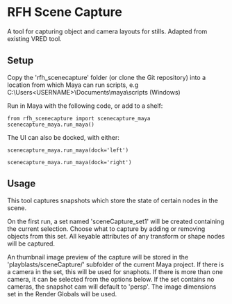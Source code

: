 # RFH Scene Capture

A tool for capturing object and camera layouts for stills.
Adapted from existing VRED tool.

## Setup

Copy the 'rfh_scenecapture' folder (or clone the Git repository) into a 
location from which Maya can run scripts, 
e.g C:\Users\<USERNAME>\Documents\maya\scripts (Windows)

Run in Maya with the following code, or add to a shelf:

	from rfh_scenecapture import scenecapture_maya
	scenecapture_maya.run_maya()

The UI can also be docked, with either:

	scenecapture_maya.run_maya(dock='left')

	scenecapture_maya.run_maya(dock='right')

## Usage

This tool captures snapshots which store the state of certain nodes in the 
scene.

On the first run, a set named 'sceneCapture_set1' will be created containing 
the current selection. Choose what to capture by adding or removing objects 
from this set. All keyable attributes of any transform or shape nodes will be 
captured.

An thumbnail image preview of the capture will be stored in the 
'playblasts/sceneCapture/<Scene>' subfolder of the current Maya project. If 
there is a camera in the set, this will be used for snaphots. If there is 
more than one camera, it can be selected from the options below. If the set 
contains no cameras, the snapshot cam will default to 'persp'. The image 
dimensions set in the Render Globals will be used.
